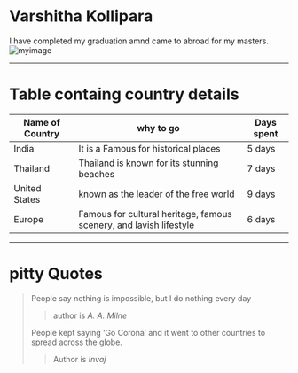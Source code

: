 # Varshitha Kollipara
  I have completed my graduation amnd came to abroad for my masters.
  ![myimage](C:\Users\S559892\Downloads\varshi.jpeg)
  
  ***
  # Table containg country details
  |Name of Country|why to go|Days spent|
  |---------------|------|----------|
  |India|It is a Famous for historical places|5 days|
  |Thailand|Thailand is known for its stunning beaches|7 days
  |United States|known as the leader of the free world |9 days
  |Europe|Famous for cultural heritage, famous scenery, and lavish lifestyle|6 days|
  ***
  # pitty Quotes
  > People say nothing is impossible, but I do nothing every day
  >> author is *A. A. Milne*
  > 
  > People kept saying ‘Go Corona’ and it went to other countries to spread across the globe.
  >> Author is *Invaj* 



